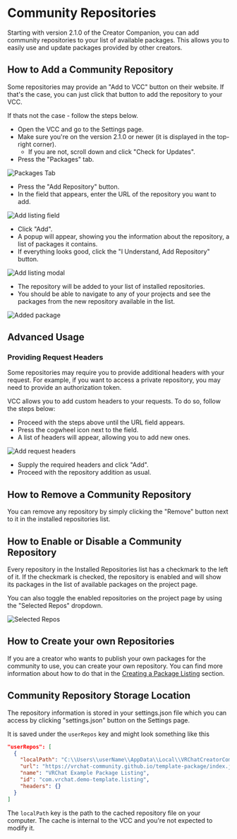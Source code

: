 # Community Repositories

Starting with version 2.1.0 of the Creator Companion, you can add community repositories to your list of available packages. This allows you to easily use and update packages provided by other creators.

## How to Add a Community Repository

Some repositories may provide an "Add to VCC" button on their website. If that's the case, you can just click that button to add the repository to your VCC.

If thats not the case - follow the steps below.

- Open the VCC and go to the Settings page.
- Make sure you're on the version 2.1.0 or newer (it is displayed in the top-right corner).
  - If you are not, scroll down and click "Check for Updates".
- Press the "Packages" tab.

![Packages Tab](/vcc.docs.vrchat.com/images/installed-repositories.png)

- Press the "Add Repository" button.
- In the field that appears, enter the URL of the repository you want to add.

![Add listing field](/vcc.docs.vrchat.com/images/add-listing-field.png)

- Click "Add".
- A popup will appear, showing you the information about the repository, a list of packages it contains.
- If everything looks good, click the "I Understand, Add Repository" button.

![Add listing modal](/vcc.docs.vrchat.com/images/add-listing-modal.png)

- The repository will be added to your list of installed repositories.
- You should be able to navigate to any of your projects and see the packages from the new repository available in the list.

![Added package](/vcc.docs.vrchat.com/images/add-listing-new-package.png)

## Advanced Usage

### Providing Request Headers

Some repositories may require you to provide additional headers with your request. For example, if you want to access a private repository, you may need to provide an authorization token.

VCC allows you to add custom headers to your requests. To do so, follow the steps below:

- Proceed with the steps above until the URL field appears.
- Press the cogwheel icon next to the field.
- A list of headers will appear, allowing you to add new ones.

![Add request headers](/vcc.docs.vrchat.com/images/add-listing-field-headers.png)

- Supply the required headers and click "Add".
- Proceed with the repository addition as usual.

## How to Remove a Community Repository

You can remove any repository by simply clicking the "Remove" button next to it in the installed repositories list.

## How to Enable or Disable a Community Repository

Every repository in the Installed Repositories list has a checkmark to the left of it. If the checkmark is checked, the repository is enabled and will show its packages in the list of available packages on the project page.

You can also toggle the enabled repositories on the project page by using the "Selected Repos" dropdown.

![Selected Repos](/vcc.docs.vrchat.com/images/selected-repos.png)

## How to Create your own Repositories

If you are a creator who wants to publish your own packages for the community to use, you can create your own repository. You can find more information about how to do that in the [Creating a Package Listing](/guides/create-listing) section.

## Community Repository Storage Location

The repository information is stored in your settings.json file which you can access by clicking "settings.json" button on the Settings page.

It is saved under the `userRepos` key and might look something like this

```json
"userRepos": [
  {
    "localPath": "C:\\Users\\userName\\AppData\\Local\\VRChatCreatorCompanion\\Repos\\5036b8ee-5853-49e6-82bb-a626a0da0080.json",
    "url": "https://vrchat-community.github.io/template-package/index.json",
    "name": "VRChat Example Package Listing",
    "id": "com.vrchat.demo-template.listing",
    "headers": {}
  }
]
```

The `localPath` key is the path to the cached repository file on your computer. The cache is internal to the VCC and you're not expected to modify it.